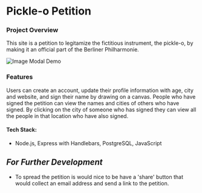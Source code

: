 # Pickle-o Petition

### Project Overview

This site is a petition to legitamize the fictitious instrument, the pickle-o, by making it an official part of the Berliner Philharmonie.

![](https://github.com/jackrandol/petition/blob/master/registerGuide.gif "Image Modal Demo")

### Features

Users can create an account, update their profile information with age, city and website, and sign their name by drawing on a canvas. People who have signed the petition can view the names and cities of others who have signed. By clicking on the city of someone who has signed they can view all the people in that location who have also signed.

#### Tech Stack:

- Node.js, Express with Handlebars, PostgreSQL, JavaScript

## _For Further Development_

- To spread the petition is would nice to be have a 'share' button that would collect an email address and send a link to the petition.
